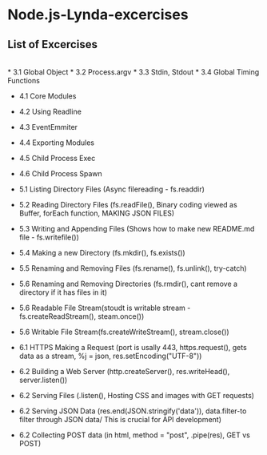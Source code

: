 # Node.js-Lynda-excercises

## List of Excercises
<br />
* 3.1 Global Object
* 3.2 Process.argv
* 3.3 Stdin, Stdout
* 3.4 Global Timing Functions<br />

* 4.1 Core Modules
* 4.2 Using Readline
* 4.3 EventEmmiter
* 4.4 Exporting Modules
* 4.5 Child Process Exec
* 4.6 Child Process Spawn<br />

* 5.1 Listing Directory Files (Async filereading - fs.readdir)
* 5.2 Reading Directory Files (fs.readFile(), Binary coding viewed as Buffer, forEach function, MAKING JSON FILES)
* 5.3 Writing and Appending Files (Shows how to make new README.md file - fs.writefile())
* 5.4 Making a new Directory (fs.mkdir(), fs.exists())
* 5.5 Renaming and Removing Files (fs.rename(), fs.unlink(), try-catch)
* 5.6 Renaming and Removing Directories (fs.rmdir(), cant remove a directory if it has files in it)
* 5.6 Readable File Stream(stoudt is writable stream -fs.createReadStream(), steam.once())
* 5.6 Writable File Stream(fs.createWriteStream(), stream.close()) <br />

* 6.1 HTTPS Making a Request (port is usally 443, https.request(), gets data as a stream, %j = json, res.setEncoding("UTF-8"))
* 6.2 Building a Web Server (http.createServer(), res.writeHead(), server.listen())
* 6.2 Serving Files (.listen(), Hosting CSS and images with GET requests)
* 6.2 Serving JSON Data (res.end(JSON.stringify('data')), data.filter-to filter through JSON data/ This is crucial for API development)
* 6.2 Collecting POST data (in html, method = "post", .pipe(res), GET vs POST)
